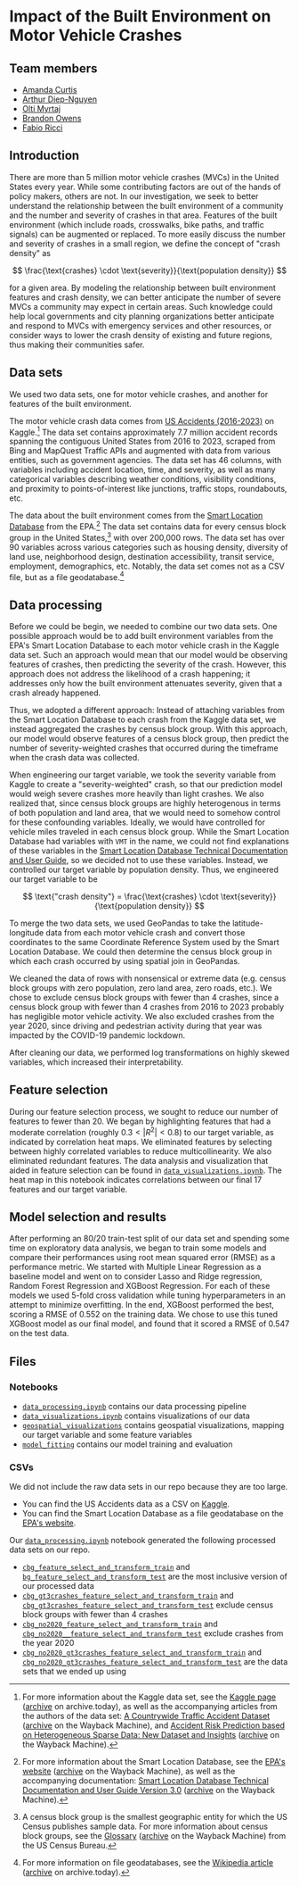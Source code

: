# Impact of the Built Environment on Motor Vehicle Crashes

## Team members

- [Amanda Curtis](https://github.com/Arcturus816)
- [Arthur Diep-Nguyen](https://github.com/adn1995)
- [Olti Myrtaj](https://github.com/oltimyrtaj)
- [Brandon Owens](https://github.com/Brandon-Owens)
- [Fabio Ricci](https://github.com/HAL9009MATH)

## Introduction

There are more than 5 million motor vehicle crashes (MVCs) in the United States every year.
While some contributing factors are out of the hands of policy makers, others are not.
In our investigation, we seek to better understand the relationship between the
built environment of a community and the number and severity of crashes in that area.
Features of the built environment (which include roads, crosswalks, bike paths,
and traffic signals) can be augmented or replaced.
To more easily discuss the number and severity of crashes in a small region,
we define the concept of "crash density" as

$$
\frac{\text{crashes} \cdot \text{severity}}{\text{population density}}
$$

for a given area.
By modeling the relationship between built environment features and crash density,
we can better anticipate the number of severe MVCs a community may expect in certain areas.
Such knowledge could help local governments and city planning organizations
better anticipate and respond to MVCs with emergency services and other resources,
or consider ways to lower the crash density of existing and future regions,
thus making their communities safer.

## Data sets

We used two data sets, one for motor vehicle crashes, and another for features
of the built environment.

The motor vehicle crash data comes from [US Accidents (2016-2023)](https://www.kaggle.com/datasets/sobhanmoosavi/us-accidents)
on Kaggle.[^kaggle]
The data set contains approximately 7.7 million accident records spanning the
contiguous United States from 2016 to 2023, scraped from Bing and MapQuest
Traffic APIs and augmented with data from various entities, such as government
agencies.
The data set has 46 columns, with variables including accident location, time,
and severity, as well as many categorical variables describing weather
conditions, visibility conditions, and proximity to points-of-interest like
junctions, traffic stops, roundabouts, etc.

[^kaggle]: For more information about the Kaggle data set, see the
  [Kaggle page](https://www.kaggle.com/datasets/sobhanmoosavi/us-accidents)
  ([archive](https://archive.today/2025.04.21-223913/https://www.kaggle.com/datasets/sobhanmoosavi/us-accidents)
  on archive.today), as well as the accompanying articles from the authors of
  the data set:
  [A Countrywide Traffic Accident Dataset](https://arxiv.org/abs/1906.05409)
  ([archive](https://web.archive.org/web/20250321054247/https://arxiv.org/pdf/1906.05409)
  on the Wayback Machine),
  and
  [Accident Risk Prediction based on Heterogeneous Sparse Data: New Dataset and Insights](https://arxiv.org/abs/1909.09638)
  ([archive](https://web.archive.org/web/20250224100248/https://arxiv.org/pdf/1909.09638)
  on the Wayback Machine).

The data about the built environment comes from the [Smart Location Database](https://www.epa.gov/smartgrowth/smart-location-mapping)
from the EPA.[^epa]
The data set contains data for every census block group in the United States,[^cbg]
with over 200,000 rows.
The data set has over 90 variables across various categories such as housing
density, diversity of land use, neighborhood design, destination accessibility,
transit service, employment, demographics, etc.
Notably, the data set comes not as a CSV file, but as a file geodatabase.[^gdb]

[^epa]: For more information about the Smart Location Database, see the
  [EPA's website](https://www.epa.gov/smartgrowth/smart-location-mapping)
  ([archive](https://web.archive.org/web/20250412100204/https://www.epa.gov/smartgrowth/smart-location-mapping)
  on the Wayback Machine), as well as the accompanying documentation:
  [Smart Location Database Technical Documentation and User Guide Version 3.0](https://www.epa.gov/system/files/documents/2023-10/epa_sld_3.0_technicaldocumentationuserguide_may2021_0.pdf)
  ([archive](https://web.archive.org/web/20250412095056/https://www.epa.gov/system/files/documents/2023-10/epa_sld_3.0_technicaldocumentationuserguide_may2021_0.pdf) on the Wayback Machine).

[^cbg]: A census block group is the smallest geographic entity for which the
  US Census publishes sample data.
  For more information about census block groups, see the [Glossary](https://www.census.gov/programs-surveys/geography/about/glossary.html)
  ([archive](https://web.archive.org/web/20250421225546/https://www.census.gov/programs-surveys/geography/about/glossary.html)
  on the Wayback Machine) from the US Census Bureau.

[^gdb]: For more information on file geodatabases, see the
[Wikipedia article](https://en.wikipedia.org/wiki/Geodatabase_(Esri))
([archive](https://archive.today/2025.04.21-230032/https://en.wikipedia.org/wiki/Geodatabase_(Esri)) on archive.today).

## Data processing

Before we could be begin, we needed to combine our two data sets.
One possible approach would be to add built environment variables from the
EPA's Smart Location Database to each motor vehicle crash in the Kaggle data set.
Such an approach would mean that our model would be observing features
of crashes, then predicting the severity of the crash.
However, this approach does not address the likelihood of a crash happening;
it addresses only how the built environment attenuates severity, given that a
crash already happened.

Thus, we adopted a different approach:
Instead of attaching variables from the Smart Location Database to each crash
from the Kaggle data set, we instead aggregated the crashes by census block group.
With this approach, our model would observe features of a census block group,
then predict the number of severity-weighted crashes that occurred during the
timeframe when the crash data was collected.

When engineering our target variable, we took the severity variable from Kaggle
to create a "severity-weighted" crash, so that our prediction model would
weigh severe crashes more heavily than light crashes.
We also realized that, since census block groups are highly heterogenous in
terms of both population and land area, that we would need to somehow control
for these confounding variables.
Ideally, we would have controlled for vehicle miles traveled in each census block group.
While the Smart Location Database had variables with `VMT` in the name, we
could not find explanations of these variables in the
[Smart Location Database Technical Documentation and User Guide](https://www.epa.gov/system/files/documents/2023-10/epa_sld_3.0_technicaldocumentationuserguide_may2021_0.pdf),
so we decided not to use these variables.
Instead, we controlled our target variable by population density.
Thus, we engineered our target variable to be

$$
\text{"crash density"} =
\frac{\text{crashes} \cdot \text{severity}}{\text{population density}}
$$

To merge the two data sets, we used GeoPandas to take the latitude-longitude data
from each motor vehicle crash and convert those coordinates to the same
Coordinate Reference System used by the Smart Location Database.
We could then determine the census block group in which each crash occurred by
using spatial join in GeoPandas.

We cleaned the data of rows with nonsensical or extreme data
(e.g. census block groups with zero population, zero land area, zero roads, etc.).
We chose to exclude census block groups with fewer than 4 crashes, since a
census block group with fewer than 4 crashes from 2016 to 2023 probably has
negligible motor vehicle activity.
We also excluded crashes from the year 2020, since driving and pedestrian
activity during that year was impacted by the COVID-19 pandemic lockdown.

After cleaning our data, we performed log transformations on highly skewed
variables, which increased their interpretability.

## Feature selection

During our feature selection process, we sought to reduce our number of features to fewer than 20.
We began by highlighting features that had a moderate correlation
(roughly $0.3 < |R^2| < 0.8$) to our target variable, as indicated by correlation heat maps.
We eliminated features by selecting between highly correlated variables to
reduce multicollinearity.
We also eliminated redundant features.
The data analysis and visualization that aided in feature selection can be
found in [`data_visualizations.ipynb`](https://github.com/Arcturus816/Impact-of-Built-Environment/blob/main/code/data_visualizations.ipynb).
The heat map in this notebook indicates correlations between our final 17
features and our target variable.

## Model selection and results

After performing an 80/20 train-test split of our data set and spending some time on exploratory data analysis,
we began to train some models and compare their performances using root mean squared error (RMSE) as a performance metric.
We started with Multiple Linear Regression as a baseline model and went on to consider Lasso and Ridge regression,
Random Forest Regression and XGBoost Regression.
For each of these models we used 5-fold cross validation while tuning hyperparameters in an attempt to minimize overfitting.
In the end, XGBoost performed the best, scoring a RMSE of 0.552 on the training data.
We chose to use this tuned XGBoost model as our final model, and found that it scored a RMSE of 0.547 on the test data.

## Files

### Notebooks

- [`data_processing.ipynb`](https://github.com/Arcturus816/Impact-of-Built-Environment/blob/main/code/data-processing.ipynb) contains our data processing pipeline
- [`data_visualizations.ipynb`](https://github.com/Arcturus816/Impact-of-Built-Environment/blob/main/code/data_visualizations.ipynb) contains visualizations of our data
- [`geospatial_visualizations`](https://github.com/Arcturus816/Impact-of-Built-Environment/blob/main/code/geospatial_visualizations.ipynb) contains geospatial visualizations, mapping our target variable and some feature variables
- [`model_fitting`](https://github.com/Arcturus816/Impact-of-Built-Environment/blob/main/code/model_fitting.ipynb) contains our model training and evaluation

### CSVs

We did not include the raw data sets in our repo because they are too large.
- You can find the US Accidents data as a CSV on [Kaggle](https://www.kaggle.com/datasets/sobhanmoosavi/us-accidents).
- You can find the Smart Location Database as a file geodatabase on the [EPA's website](https://www.epa.gov/smartgrowth/smart-location-mapping).

Our [`data_processing.ipynb`](https://github.com/Arcturus816/Impact-of-Built-Environment/blob/main/code/data-processing.ipynb)
notebook generated the following processed data sets on our repo.
- [`cbg_feature_select_and_transform_train`](https://github.com/Arcturus816/Impact-of-Built-Environment/blob/main/data/processed/CSVs/cbg_feature_select_and_transform_train.csv) and [`bg_feature_select_and_transform_test`](https://github.com/Arcturus816/Impact-of-Built-Environment/blob/main/data/processed/CSVs/cbg_feature_select_and_transform_test.csv) are the most inclusive version of our processed data
- [`cbg_gt3crashes_feature_select_and_transform_train`](https://github.com/Arcturus816/Impact-of-Built-Environment/blob/main/data/processed/CSVs/cbg_gt3crashes_feature_select_and_transform_train.csv) and [`cbg_gt3crashes_feature_select_and_transform_test`](https://github.com/Arcturus816/Impact-of-Built-Environment/blob/main/data/processed/CSVs/cbg_gt3crashes_feature_select_and_transform_test.csv) exclude census block groups with fewer than 4 crashes
- [`cbg_no2020_feature_select_and_transform_train`](https://github.com/Arcturus816/Impact-of-Built-Environment/blob/main/data/processed/CSVs/cbg_no2020_feature_select_and_transform_train.csv) and [`cbg_no2020__feature_select_and_transform_test`](https://github.com/Arcturus816/Impact-of-Built-Environment/blob/main/data/processed/CSVs/cbg_no2020__feature_select_and_transform_test.csv) exclude crashes from the year 2020
- [`cbg_no2020_gt3crashes_feature_select_and_transform_train`](https://github.com/Arcturus816/Impact-of-Built-Environment/blob/main/data/processed/CSVs/cbg_no2020_gt3crashes_feature_select_and_transform_train.csv) and [`cbg_no2020_gt3crashes_feature_select_and_transform_test`](https://github.com/Arcturus816/Impact-of-Built-Environment/blob/main/data/processed/CSVs/cbg_no2020_gt3crashes_feature_select_and_transform_test.csv) are the data sets that we ended up using
